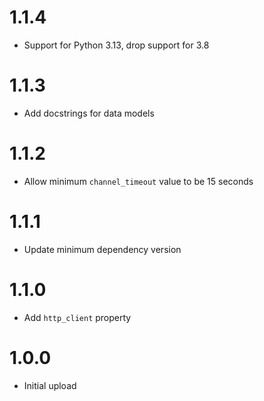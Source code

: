 # 1.1.4
- Support for Python 3.13, drop support for 3.8

# 1.1.3
- Add docstrings for data models

# 1.1.2
- Allow minimum `channel_timeout` value to be 15 seconds

# 1.1.1
- Update minimum dependency version

# 1.1.0
- Add `http_client` property

# 1.0.0
- Initial upload
